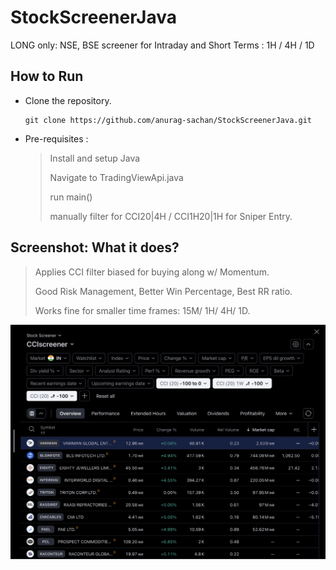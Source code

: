 # StockScreenerJava
LONG only: NSE, BSE screener for Intraday and Short Terms : 1H / 4H / 1D

## How to Run

- Clone the repository.
  
  ```shell
  git clone https://github.com/anurag-sachan/StockScreenerJava.git
  ```

- Pre-requisites :
  
    > Install and setup Java
    > 
    > Navigate to TradingViewApi.java
    > 
    > run main()
    > 
    > manually filter for CCI20|4H / CCI1H20|1H for Sniper Entry.


## Screenshot: What it does?

  > Applies CCI filter biased for buying along w/ Momentum.
  > 
  > Good Risk Management, Better Win Percentage, Best RR ratio.
  > 
  > Works fine for smaller time frames: 15M/ 1H/ 4H/ 1D.

![](./screenshot/stockScreener_IN.png) 

